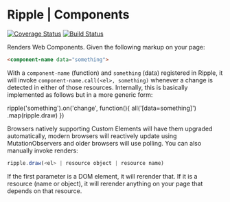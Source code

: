 # Ripple | Components
[![Coverage Status](https://coveralls.io/repos/rijs/components/badge.svg?branch=master&service=github)](https://coveralls.io/github/rijs/components?branch=master)
[![Build Status](https://travis-ci.org/rijs/components.svg)](https://travis-ci.org/rijs/components)


Renders Web Components. Given the following markup on your page:

```html
<component-name data="something">
```

With a `component-name` (function) and `something` (data) registered in Ripple, it will invoke `component-name.call(<el>, something)` whenever a change is detected in either of those resources. Internally, this is basically implemented as follows but in a more generic form:

ripple('something').on('change', function(){
  all('[data=something]')
    .map(ripple.draw)
})

Browsers natively supporting Custom Elements will have them upgraded automatically, modern browsers will reactively update using MutationObservers and older browsers will use polling. You can also manually invoke renders:

```js
ripple.draw(<el> | resource object | resource name)
```

If the first parameter is a DOM element, it will rerender that. If it is a resource (name or object), it will rerender anything on your page that depends on that resource. 
